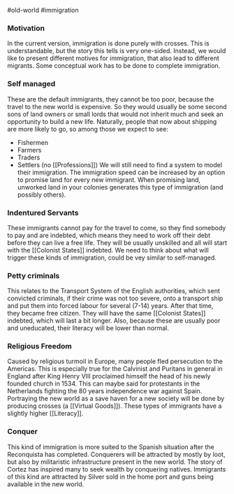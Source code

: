 #old-world #immigration

### Motivation
In the current version, immigration is done purely with crosses. This is understandable, but the story this tells is very one-sided. Instead, we would like to present different motives for immigration, that also lead to different migrants. Some conceptual work has to be done to complete immigration.
### Self managed
These are the default immigrants, they cannot be too poor, because the travel to the new world  is expensive. So they would usually be some second sons of land owners or small lords that would not inherit much and seek an opportunity to build a new life. Naturally, people that now about shipping are more likely to go, so among those we expect to see:
- Fishermen
- Farmers
- Traders
- Settlers (no [[Professions]])
We will still need to find a system to model their immigration. The immigration speed can be increased by an option to promise land for every new immigrant. When promising land, unworked land in your colonies generates this type of immigration (and possibly others).
### Indentured Servants
These immigrants cannot pay for the travel to come, so they find somebody to pay and are indebted, which means they need to work off their debt before they can live a free life. They will be usually unskilled and all will start with the [[Colonist States]] indebted.
We need to think about what will trigger these kinds of immigration, could be vey similar to self-managed.
### Petty criminals
This relates to the Transport System of the English authorities, which sent convicted criminals, if their crime was not too severe, onto a transport ship and put them into forced labour for several (7-14) years. After that time, they became free citizen. They will have the same [[Colonist States]] indebted, which will last a bit longer. Also, because these are usually poor and uneducated, their literacy will be lower than normal.
### Religious Freedom
Caused by religious turmoil in Europe, many people fled persecution to the Americas. This is especially true for the Calvinist and Puritans in general in England after King Henry VIII proclaimed himself the head of his newly founded church in 1534. This can maybe said for protestants in the Netherlands fighting the 80 years independence war against Spain. Portraying the new world as a save haven for a new society will be done by producing crosses (a [[Virtual Goods]]). These types of immigrants have a slightly higher [[Literacy]].
### Conquer
This kind of immigration is more suited to the Spanish situation after the Reconquista has completed. Conquerers will be attracted by mostly by loot, but also by militaristic infrastructure present in the new world. The story of Cortez has inspired many to seek wealth by conquering natives. Immigrants of this kind are attracted by Silver sold in the home port and guns being available in the new world. 
